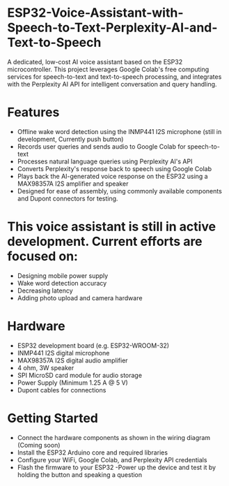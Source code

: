# ESP32-Voice-Assistant-with-Speech-to-Text-Perplexity-AI-and-Text-to-Speech
A dedicated, low-cost AI voice assistant based on the ESP32 microcontroller. This project leverages Google Colab's free computing services for speech-to-text and text-to-speech processing, and integrates with the Perplexity AI API for intelligent conversation and query handling.

# Features
- Offline wake word detection using the INMP441 I2S microphone (still in development, Currently push button)
- Records user queries and sends audio to Google Colab for speech-to-text
- Processes natural language queries using Perplexity AI's API
- Converts Perplexity's response back to speech using Google Colab
- Plays back the AI-generated voice response on the ESP32 using a MAX98357A I2S amplifier and speaker
- Designed for ease of assembly, using commonly available components and Dupont connectors for testing.

# This voice assistant is still in active development. Current efforts are focused on:
- Designing mobile power supply 
- Wake word detection accuracy
- Decreasing latency
- Adding photo upload and camera hardware

# Hardware
- ESP32 development board (e.g. ESP32-WROOM-32)
- INMP441 I2S digital microphone
- MAX98357A I2S digital audio amplifier
- 4 ohm, 3W speaker
- SPI MicroSD card module for audio storage
- Power Supply (Minimum 1.25 A @ 5 V)
- Dupont cables for connections

# Getting Started
- Connect the hardware components as shown in the wiring diagram (Coming soon)
- Install the ESP32 Arduino core and required libraries
- Configure your WiFi, Google Colab, and Perplexity API credentials
- Flash the firmware to your ESP32
-Power up the device and test it by holding the button and speaking a question
